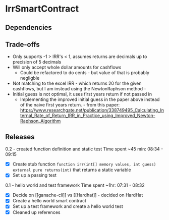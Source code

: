 # IrrSmartContract

## Dependencies

## Trade-offs
- Only supports -1 > IRR's < 1, assumes returns are decimals up to precision of 5 decimals
- Will only accept whole dollar amounts for cashflows
	- Could be refactored to do cents - but value of that is probably negligble
- Not matching to the excel IRR - which returns 20 for the given cashflows, but I am instead using the NewtonRaphson method - 
- Initial guess is not optimal, it uses first years return if not passed in
	- Implementing the improved initial guess in the paper above instead of the naive first years return. - from this paper: https://www.researchgate.net/publication/338749495_Calculating_Internal_Rate_of_Return_IRR_in_Practice_using_Improved_Newton-Raphson_Algorithm

## Releases
0.2 - created function definition and static test
Time spent ~45 min: 08:34 - 09:15
- [x] Create stub function `function irr(int[] memory values, int guess) external pure returns(int)` that returns a static variable
- [x] Set up a passing test

0.1 - hello world and test framework
Time spent ~1hr: 07:31 - 08:32
- [x] Decide on [[ganache-cli]] vs [[Hardhat]] - decided on HardHat
- [x] Create a hello world smart contract
- [x] Set up a test framework and create a hello world test
- [x] Cleaned up references